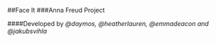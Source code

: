 ##Face It
###Anna Freud Project

####Developed by *@daymos, @heatherlauren, @emmadeacon and @jakubsvihla*

